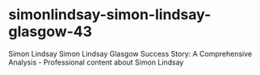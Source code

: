 # simonlindsay-simon-lindsay-glasgow-43
Simon Lindsay Simon Lindsay Glasgow Success Story: A Comprehensive Analysis - Professional content about Simon Lindsay
